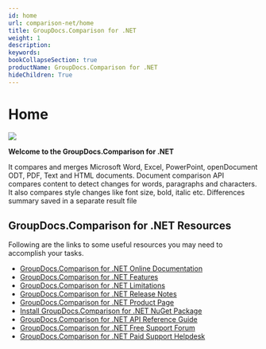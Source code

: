 ```yaml
---
id: home
url: comparison-net/home
title: GroupDocs.Comparison for .NET
weight: 1
description: 
keywords: 
bookCollapseSection: true
productName: GroupDocs.Comparison for .NET
hideChildren: True
---
```


#  Home 


![](/comparison-net/_index/67338245)

**Welcome to the GroupDocs.Comparison for .NET**

It compares and merges Microsoft Word, Excel, PowerPoint, openDocument ODT, PDF, Text and HTML documents. Document comparison API compares content to detect changes for words, paragraphs and characters. It also compares style changes like font size, bold, italic etc. Differences summary saved in a separate result file

## GroupDocs.Comparison for .NET Resources

Following are the links to some useful resources you may need to accomplish your tasks.

*   [GroupDocs.Comparison for .NET Online Documentation](https://docs.groupdocs.com/display/comparisonnet/)
*   [GroupDocs.Comparison for .NET Features](https://docs.groupdocs.com/display/comparisonnet/Features+Overview)
*   [GroupDocs.Comparison for .NET Limitations](https://docs.groupdocs.com/display/comparisonnet/Evaluation+Limitations+and+Licensing+of+GroupDocs.Comparison)
*   [GroupDocs.Comparison for .NET Release Notes](https://docs.groupdocs.com/display/comparisonnet/Release+Notes)
*   [GroupDocs.Comparison for .NET Product Page](https://products.groupdocs.com/comparison/net)
*   [Install GroupDocs.Comparison for .NET NuGet Package](https://www.nuget.org/packages/GroupDocs.Comparison/)
*   [GroupDocs.Comparison for .NET API Reference Guide](https://apireference.groupdocs.com/net/comparison)
*   [GroupDocs.Comparison for .NET Free Support Forum](https://forum.groupdocs.com/c/comparison)
*   [GroupDocs.Comparison for .NET Paid Support Helpdesk](https://helpdesk.groupdocs.com/)

